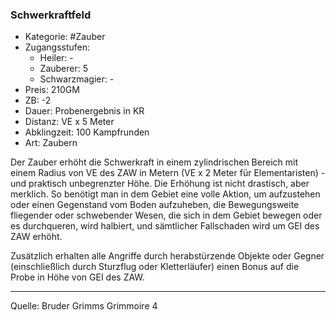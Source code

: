 ### Schwerkraftfeld

- Kategorie: #Zauber
- Zugangsstufen:
  - Heiler: -
  - Zauberer: 5
  - Schwarzmagier: -
- Preis: 210GM
- ZB: -2
- Dauer: Probenergebnis in KR
- Distanz: VE x 5 Meter
- Abklingzeit: 100 Kampfrunden
- Art: Zaubern

Der Zauber erhöht die Schwerkraft in einem zylindrischen Bereich mit einem Radius von VE des ZAW in Metern (VE x 2 Meter für Elementaristen) - und praktisch unbegrenzter Höhe. Die Erhöhung ist nicht drastisch, aber merklich. So benötigt man in dem Gebiet eine volle Aktion, um aufzustehen oder einen Gegenstand vom Boden aufzuheben, die Bewegungsweite fliegender oder schwebender Wesen, die sich in dem Gebiet bewegen oder es durchqueren, wird halbiert, und sämtlicher Fallschaden wird um GEI des ZAW erhöht.

Zusätzlich erhalten alle Angriffe durch herabstürzende Objekte oder Gegner (einschließlich durch Sturzflug oder Kletterläufer) einen Bonus auf die Probe in Höhe von GEI des ZAW.

---

Quelle: Bruder Grimms Grimmoire 4
